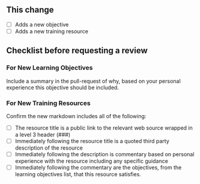 ## This change
- [ ] Adds a new objective
- [ ] Adds a new training resource

## Checklist before requesting a review

### For New Learning Objectives

Include a summary in the pull-request of why, based on your personal experience this objective should be included.

### For New Training Resources

Confirm the new markdown includes all of the following:

- [ ] The resource title is a public link to the relevant web source wrapped in a level 3 header (###)
- [ ] Immediately following the resource title is a quoted third party description of the resource
- [ ] Immediately following the description is commentary based on personal experience with the resource including any specific guidance
- [ ] Immediately following the commentary are the objectives, from the learning objectives list, that this resource satisfies.
